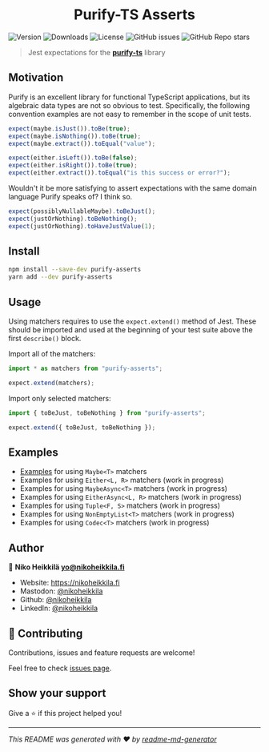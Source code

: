 <h1 align="center">Purify-TS Asserts</h1>

![Version](https://img.shields.io/npm/v/purify-asserts)
![Downloads](https://img.shields.io/npm/dw/purify-asserts)
![License](https://img.shields.io/npm/l/purify-asserts)
![GitHub issues](https://img.shields.io/github/issues/nikoheikkila/purify-asserts)
![GitHub Repo stars](https://img.shields.io/github/stars/nikoheikkila/purify-asserts?style=social)

> Jest expectations for the [**purify-ts**](https://gigobyte.github.io/purify/) library

## Motivation

Purify is an excellent library for functional TypeScript applications, but its algebraic data types are not so obvious to test. Specifically, the following convention examples are not easy to remember in the scope of unit tests.

```ts
expect(maybe.isJust()).toBe(true);
expect(maybe.isNothing()).toBe(true);
expect(maybe.extract()).toEqual("value");

expect(either.isLeft()).toBe(false);
expect(either.isRight()).toBe(true);
expect(either.extract()).toEqual("is this success or error?");
```

Wouldn't it be more satisfying to assert expectations with the same domain language Purify speaks of? I think so.

```ts
expect(possiblyNullableMaybe).toBeJust();
expect(justOrNothing).toBeNothing();
expect(justOrNothing).toHaveJustValue(1);
```

## Install

```sh
npm install --save-dev purify-asserts
yarn add --dev purify-asserts
```

## Usage

Using matchers requires to use the `expect.extend()` method of Jest. These should be imported and used at the beginning of your test suite above the first `describe()` block.

Import all of the matchers:

```ts
import * as matchers from "purify-asserts";

expect.extend(matchers);
```

Import only selected matchers:

```ts
import { toBeJust, toBeNothing } from "purify-asserts";

expect.extend({ toBeJust, toBeNothing });
```

## Examples

-   [Examples](./src/matchers/Maybe/index.test.ts) for using `Maybe<T>` matchers
-   Examples for using `Either<L, R>` matchers (work in progress)
-   Examples for using `MaybeAsync<T>` matchers (work in progress)
-   Examples for using `EitherAsync<L, R>` matchers (work in progress)
-   Examples for using `Tuple<F, S>` matchers (work in progress)
-   Examples for using `NonEmptyList<T>` matchers (work in progress)
-   Examples for using `Codec<T>` matchers (work in progress)

## Author

👤 **Niko Heikkilä <yo@nikoheikkila.fi>**

-   Website: <https://nikoheikkila.fi>
-   Mastodon: [@nikoheikkila](https://mastodon.technology/@nikoheikkila)
-   Github: [@nikoheikkila](https://github.com/nikoheikkila)
-   LinkedIn: [@nikoheikkila](https://linkedin.com/in/nikoheikkila)

## 🤝 Contributing

Contributions, issues and feature requests are welcome!

Feel free to check [issues page](https://github.com/nikoheikkila/purify-asserts/issues).

## Show your support

Give a ⭐️ if this project helped you!

---

_This README was generated with ❤️ by [readme-md-generator](https://github.com/kefranabg/readme-md-generator)_
